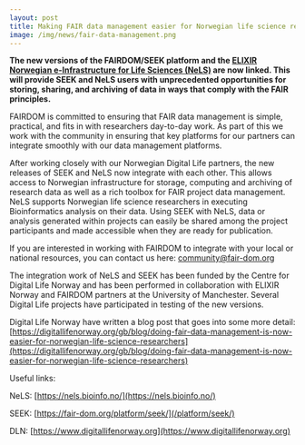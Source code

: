 ```yaml
---
layout: post
title: Making FAIR data management easier for Norwegian life science researchers.
image: /img/news/fair-data-management.png
---
```


**The new versions of the FAIRDOM/SEEK platform and the [ELIXIR Norwegian e-Infrastructure for Life Sciences (NeLS)](https://nels.bioinfo.no/) are now linked. 
This will provide SEEK and NeLS users with unprecedented opportunities for storing, sharing, and archiving of data in ways that comply 
with the FAIR principles.**

FAIRDOM is committed to ensuring that FAIR data management is simple, practical, and fits in with researchers day-to-day work. As part of this we work with the community in ensuring that key platforms for our partners can integrate smoothly with our data management platforms.

After working closely with our Norwegian Digital Life partners, the new releases of SEEK and NeLS now integrate with each other. This allows access to Norwegian infrastructure for storage, computing and archiving of research data as well as a rich toolbox for FAIR project data management. NeLS supports Norwegian life science researchers in executing Bioinformatics analysis on their data. Using SEEK with NeLS, data or analysis generated within projects can easily be shared among the project participants and made accessible when they are ready for publication.

If you are interested in working with FAIRDOM to integrate with your local or national resources, you can contact us here: [community@fair-dom.org](mailto:community@fair-dom.org)

The integration work of NeLS and SEEK has been funded by the Centre for Digital Life Norway and has been performed in collaboration with ELIXIR Norway and FAIRDOM partners at the University of Manchester. Several Digital Life projects have participated in testing of the new versions.

Digital Life Norway have written a blog post that goes into some more detail: [https://digitallifenorway.org/gb/blog/doing-fair-data-management-is-now-easier-for-norwegian-life-science-researchers](https://digitallifenorway.org/gb/blog/doing-fair-data-management-is-now-easier-for-norwegian-life-science-researchers)

Useful links:

NeLS: [https://nels.bioinfo.no/](https://nels.bioinfo.no/)

SEEK: [https://fair-dom.org/platform/seek/](/platform/seek/)

DLN: [https://www.digitallifenorway.org](https://www.digitallifenorway.org)